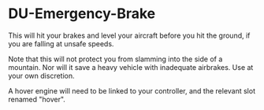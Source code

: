 # DU-Emergency-Brake

This will hit your brakes and level your aircraft before you hit the ground, if you are falling at unsafe speeds.

Note that this will not protect you from slamming into the side of a mountain. Nor will it save a heavy vehicle with inadequate airbrakes. Use at your own discretion.


A hover engine will need to be linked to your controller, and the relevant slot renamed "hover".
